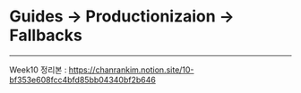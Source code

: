 # Guides -> Productionizaion -> Fallbacks
---
Week10 정리본 : https://chanrankim.notion.site/10-bf353e608fcc4bfd85bb04340bf2b646
